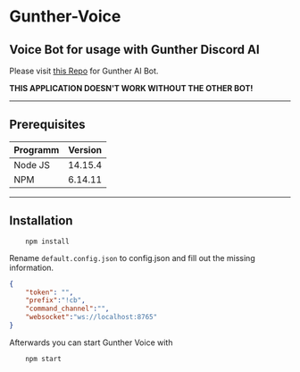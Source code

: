 # Gunther-Voice
## Voice Bot for usage with Gunther Discord AI

Please visit [this Repo](https://github.com/SteffTek/Gunther-Bot) for Gunther AI Bot.

**THIS APPLICATION DOESN'T WORK WITHOUT THE OTHER BOT!**

___

## Prerequisites
| Programm        | Version           |
| --------------- |:-----------------:|
| Node JS           | 14.15.4 |
| NPM               | 6.14.11 |
___
## Installation
```
    npm install
```
Rename ```default.config.json``` to config.json and fill out the missing information.

```json
{
    "token": "",
    "prefix":"!cb",
    "command_channel":"",
    "websocket":"ws://localhost:8765"
}
```

Afterwards you can start Gunther Voice with
```
    npm start
```